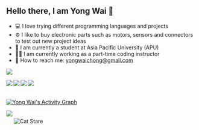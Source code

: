 ## Hello there, I am Yong Wai 👋

- 💻 I love trying different programming languages and projects
- ⚙️ I like to buy electronic parts such as motors, sensors and connectors to test out new project ideas 
- 🏫 I am currently a student at Asia Pacific University (APU) 
- 👨‍🏫 I am currently working as a part-time coding instructor 
- 📧 How to reach me: [yongwaichong@gmail.com](mailto:yongwaichong@gmail.com)

![](https://github-profile-trophy.vercel.app/?username=yonugy&theme=juicyfresh&no-frame=true&no-bg=true&margin-w=-13&row1)

<p>
  <a href="https://github.com/anuraghazra/github-readme-stats">
    <img align=left src="https://github-readme-stats.vercel.app/api/top-langs/?username=yonugy&theme=dark&layout=compact&hide_border=true&border_radius=7.5"/>
  </a>
</p>

<p>
  <a href="https://github.com/anuraghazra/github-readme-stats">
    <img align=left src="https://github-readme-stats.vercel.app/api?username=yonugy&theme=transparent&show_icons=true&hide_border=true&border_radius=10"/>
  </a>
</p>

<div>
  <img src="https://streak-stats.demolab.com/?user=yonugy&theme=dark&hide_border=true&border_radius=10" style="padding-bottom: 20px;"/>
  <img align="left" src="https://github-readme-stats.vercel.app/api/wakatime?username=Yonugy&layout=compact&theme=transparent&show_icons=true&hide_border=true&border_radius=0"/>
</div>


<a href="https://github.com/yonugy/github-readme-activity-graph"><img alt="Yong Wai's Activity Graph" src="https://github-readme-activity-graph.vercel.app/graph/?username=yonugy&bg_color=1F222E&color=4da6ff&line=02cf35&point=FFFFFF&hide_border=true" /></a>

<img src="https://komarev.com/ghpvc/?username=yonugy&color=blueviolet" style="vertical-align: top;">
<img src="https://media1.tenor.com/m/xRF_8aickxwAAAAd/silly-cat-silly-car.gif" alt="Cat Stare" style="flex: 0 1 48%; margin-top: 20px;"/>

